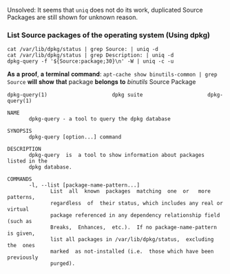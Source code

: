 Unsolved: It seems that `uniq` does not do its work, duplicated Source Packages are still shown for unknown reason.  


### List Source packages of the operating system (Using dpkg)
`cat /var/lib/dpkg/status | grep Source: | uniq -d`  
`cat /var/lib/dpkg/status | grep Description: | uniq -d`  
`dpkg-query -f '${Source:package;30}\n' -W | uniq -c -u`

𝐀𝐬 𝐚 𝐩𝐫𝐨𝐨𝐟, 𝐚 𝐭𝐞𝐫𝐦𝐢𝐧𝐚𝐥 𝐜𝐨𝐦𝐦𝐚𝐧𝐝: `apt-cache show binutils-common | grep Source` 𝐰𝐢𝐥𝐥 𝐬𝐡𝐨𝐰 𝐭𝐡𝐚𝐭 package 𝐛𝐞𝐥𝐨𝐧𝐠𝐬 𝐭𝐨 _binutils_ Source Package




```
dpkg-query(1)                     dpkg suite                     dpkg-query(1)

NAME
       dpkg-query - a tool to query the dpkg database

SYNOPSIS
       dpkg-query [option...] command

DESCRIPTION
       dpkg-query  is  a tool to show information about packages listed in the
       dpkg database.

COMMANDS
       -l, --list [package-name-pattern...]
              List  all  known  packages  matching  one  or   more   patterns,
              regardless  of  their status, which includes any real or virtual
              package referenced in any dependency relationship field (such as
              Breaks,  Enhances,  etc.).  If no package-name-pattern is given,
              list all packages in /var/lib/dpkg/status,  excluding  the  ones
              marked  as not-installed (i.e.  those which have been previously
              purged). 
```
